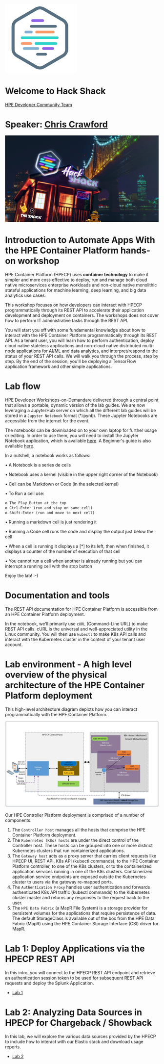 ![HPEDEVLogo](Pictures/hpe-dev-logo.png)

# Welcome to Hack Shack
[HPE Developer Community Team](https://hpedev.io)

# Speaker: [Chris Crawford](mailto:chris.crawford@hpe.com)


![Hack Shack](Pictures/hackshackdisco.png)



# Introduction to Automate Apps With the HPE Container Platform hands-on workshop
HPE Container Platform (HPECP) uses **container technology** to make it simpler and more cost-effective to deploy, run and manage both cloud native microservices enterprise workloads and non-cloud native monolithic stateful applications for machine learning, deep learning, and big data analytics use cases.

This workshop focuses on how developers can interact with HPECP programmatically through its REST API to accelerate their application development and deployment on containers. The workshops does not cover how to perform IT administrative tasks through the REST API.

You will start you off with some fundamental knowledge about how to interact with the HPE Container Platform programmatically through its REST API. As a tenant user, you will learn how to perform authentication, deploy cloud native stateless applications and non-cloud native distributed multi-node applications for AI/ML and data analytics, and interpret/respond to the status of your REST API calls. We will walk you through the process, step by step. By the end of the session, you'll be deploying a TensorFlow application framework and other simple applications. 
 

# Lab flow
HPE Developer Workshops-on-Demandare delivered through a central point that allows a portable, dynamic version of the lab guides. We are now leveraging a JupyterHub server on which all the different lab guides will be stored in a `Jupyter Notebook` format (*.ipynb). These Jupyter Notebooks are accessible from the internet for the event.

The notebooks can be downloaded on to your own laptop for further usage or editing. In order to use  them, you will need to install the Jupyter Notebook application, which is available [here](https://jupyter.org/install).
A Beginner's guide is also available [here](https://jupyter-notebook-beginner-guide.readthedocs.io/en/latest/what_is_jupyter.html).

In a nutshell, a notebook works as follows:

• A Notebook is a series de cells

• Notebook uses a kernel (visible in the upper right corner of the Notebook)

• Cell can be Markdown or Code (in the selected kernel)

• To Run a cell use:

    o The Play Button at the top
    o Ctrl-Enter (run and stay on same cell)
    o Shift-Enter (run and move to next cell)
    
• Running a markdown cell is just rendering it

• Running a Code cell runs the code and display the output just below the cell

• When a cell is running it displays a [*] to its left, then when finished, it displays a counter of the number of execution of that cell

• You cannot run a cell when another is already running but you can interrupt a running cell with the stop button


Enjoy the lab! :-)

# Documentation and tools
The REST API documentation for HPE Container Platform is accessible from an HPE Container Platform deployment.

In the notebook, we'll primarily use `cURL` (Command-Line URL) to make REST API calls. cURL is the universal and well-appreciated utility in the Linux community. You will then use `kubectl` to make K8s API calls and interact with the Kubernetes cluster in the context of your tenant user account.

# Lab environment - A high level overview of the physical architecture of the HPE Container Platform deployment
This high-level architecture diagram depicts how you can interact programmatically with the HPE Container Platform. 
    

![HPECP-Architecture](Pictures/HPECP-Logical-diagram.jpg)
      

Our HPE Controller Platform deployment is comprised of a number of components:
1. The `Controller host` manages all the hosts that comprise the HPE Container Platform deployment.
2. The `Kubernetes (K8s) hosts` are under the direct control of the Controller host. These hosts can be grouped into one or more distinct Kubernetes clusters that run containerized applications.
3. The `Gateway host` acts as a proxy server that carries client requests like HPECP UI, REST API, K8s API (kubectl commands), to the HPE Container Platform controller, to one of the K8s clusters, or to the containerized application services running in one of the K8s clusters. Containerized application service endpoints are exposed outside the Kubernetes cluster to users via the gateway re-mapped ports. 
4. The `Authentication Proxy` handles user authentication and forwards authenticated K8s API traffic (kubectl commands) to the Kubernetes cluster master and returns any responses to the request back to the user.
5. The `HPE Data Fabric` (a MapR File System) is a storage provider for persistent volumes for the applications that require persistence of data. The default StorageClass is available out of the box from the HPE Data Fabric (MapR) using the HPE Container Storage Interface (CSI) driver for MapR.


# Lab 1: Deploy Applications via the HPECP REST API
In this intro, you will connect to the HPECP REST API endpoint and retrieve an authentication session token to be used for subsequent REST API requests and deploy the Splunk Application.

* [Lab 1](1-WKSHP-HPECP-Automate-Apps-with-HPECP.ipynb)


# Lab 2: Analyzing Data Sources in HPECP for Chargeback / Showback
In this lab, we will explore the various data sources provided by the HPECP to include how to interact with our Elastic stack and download usage reports.

* [Lab 2](2-WKSHP-HPECP-Charge-back-and-reporting.ipynb)

